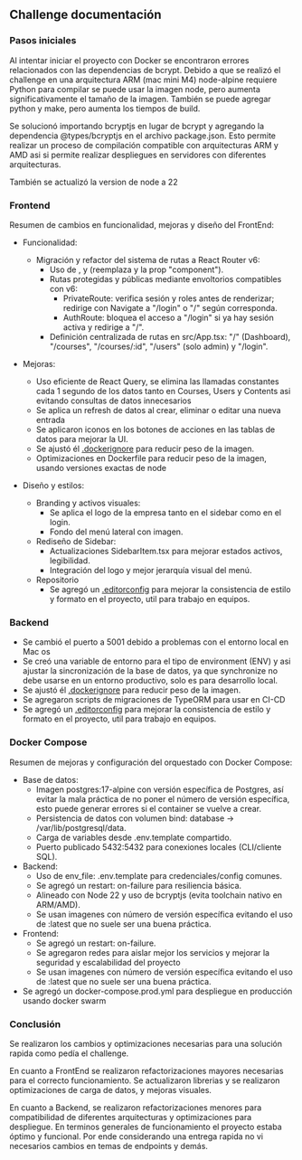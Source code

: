 ## Challenge documentación

### Pasos iniciales
Al intentar iniciar el proyecto con Docker se encontraron errores relacionados con las dependencias de bcrypt.
Debido a que se realizó el challenge en una arquitectura ARM (mac mini M4) node-alpine requiere Python para compilar
se puede usar la imagen node, pero aumenta significativamente el tamaño de la imagen. También se puede agregar python y make, 
pero aumenta los tiempos de build.

Se solucionó importando bcryptjs en lugar de bcrypt y agregando la dependencia @types/bcryptjs en el archivo package.json.
Esto permite realizar un proceso de compilación compatible con arquitecturas ARM y AMD asi si permite realizar despliegues en
servidores con diferentes arquitecturas.

También se actualizó la version de node a 22

### Frontend
Resumen de cambios en funcionalidad, mejoras y diseño del FrontEnd:

- Funcionalidad:
  - Migración y refactor del sistema de rutas a React Router v6:
    - Uso de <BrowserRouter>, <Routes> y <Route element={...}> (reemplaza <Switch> y la prop "component").
    - Rutas protegidas y públicas mediante envoltorios compatibles con v6:
      - PrivateRoute: verifica sesión y roles antes de renderizar; redirige con Navigate a "/login" o "/" según corresponda.
      - AuthRoute: bloquea el acceso a "/login" si ya hay sesión activa y redirige a "/".
    - Definición centralizada de rutas en src/App.tsx: "/" (Dashboard), "/courses", "/courses/:id", "/users" (solo admin) y "/login".

- Mejoras:
  - Uso eficiente de React Query, se elimina las llamadas constantes cada 1 segundo de los datos tanto en Courses, Users y Contents 
   asi evitando consultas de datos innecesarios
  - Se aplica un refresh de datos al crear, eliminar o editar una nueva entrada
  - Se aplicaron iconos en los botones de acciones en las tablas de datos para mejorar la UI.
  - Se ajustó él [.dockerignore](frontend/.dockerignore) para reducir peso de la imagen.
  - Optimizaciones en Dockerfile para reducir peso de la imagen, usando versiones exactas de node

- Diseño y estilos:
  - Branding y activos visuales:
    - Se aplica el logo de la empresa tanto en el sidebar como en el login.
    - Fondo del menú lateral con imagen.
  - Rediseño de Sidebar:
    - Actualizaciones SidebarItem.tsx para mejorar estados activos, legibilidad.
    - Integración del logo y mejor jerarquía visual del menú.
  - Repositorio
    - Se agregó un [.editorconfig](frontend/.editorconfig) para mejorar la consistencia de estilo y formato en el proyecto, util para trabajo en equipos.

### Backend
- Se cambió el puerto a 5001 debido a problemas con el entorno local en Mac os
- Se creó una variable de entorno para el tipo de environment (ENV) y asi ajustar la sincronización de la base de datos,
  ya que synchronize no debe usarse en un entorno productivo, solo es para desarrollo local.
- Se ajustó él [.dockerignore](backend/.dockerignore) para reducir peso de la imagen.
- Se agregaron scripts de migraciones de TypeORM para usar en CI-CD
- Se agregó un [.editorconfig](backend/.editorconfig) para mejorar la consistencia de estilo y formato en el proyecto, util para trabajo en equipos.

### Docker Compose
Resumen de mejoras y configuración del orquestado con Docker Compose:

- Base de datos:
  - Imagen postgres:17-alpine con versión específica de Postgres, 
    así evitar la mala práctica de no poner el número de versión específica,
    esto puede generar errores si el container se vuelve a crear.
  - Persistencia de datos con volumen bind: database -> /var/lib/postgresql/data.
  - Carga de variables desde .env.template compartido.
  - Puerto publicado 5432:5432 para conexiones locales (CLI/cliente SQL).
- Backend:
  - Uso de env_file: .env.template para credenciales/config comunes.
  - Se agregó un restart: on-failure para resiliencia básica.
  - Alineado con Node 22 y uso de bcryptjs (evita toolchain nativo en ARM/AMD).
  - Se usan imagenes con número de versión específica evitando el uso de :latest que no suele ser una buena práctica.
- Frontend:
  - Se agregó un restart: on-failure.
  - Se agregaron redes para aislar mejor los servicios y mejorar la seguridad y escalabilidad del proyecto
  - Se usan imagenes con número de versión específica evitando el uso de :latest que no suele ser una buena práctica.
- Se agregó un docker-compose.prod.yml para despliegue en producción usando docker swarm 

### Conclusión
Se realizaron los cambios y optimizaciones necesarias para una solución rapida como pedía el challenge.

En cuanto a FrontEnd se realizaron refactorizaciones mayores necesarias para el correcto funcionamiento.
Se actualizaron librerias y se realizaron optimizaciones de carga de datos, y mejoras visuales.

En cuanto a Backend, se realizaron refactorizaciones menores para compatibilidad de diferentes arquitecturas y optimizaciones para despliegue.
En terminos generales de funcionamiento el proyecto estaba óptimo y funcional. Por ende considerando una entrega rapida 
no vi necesarios cambios en temas de endpoints y demás.